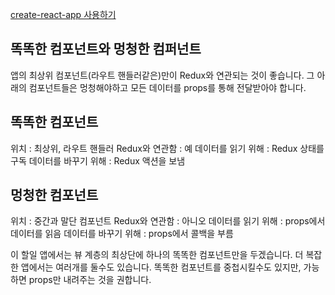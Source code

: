 [create-react-app 사용하기](https://velopert.com/2037)

## 똑똑한 컴포넌트와 멍청한 컴퍼넌트

앱의 최상위 컴포넌트(라우트 핸들러같은)만이 Redux와 연관되는 것이 좋습니다.
그 아래의 컴포넌트들은 멍청해야하고 모든 데이터를 props를 통해 전달받아야 합니다.

## 똑똑한 컴포넌트    
위치 : 최상위, 라우트 핸들러
Redux와 연관함 : 예
데이터를 읽기 위해 : Redux 상태를 구독
데이터를 바꾸기 위해 : Redux 액션을 보냄

## 멍청한 컴포넌트
위치 : 중간과 말단 컴포넌트
Redux와 연관함 : 아니오
데이터를 읽기 위해 : props에서 데이터를 읽음
데이터를 바꾸기 위해 : props에서 콜백을 부름

이 할일 앱에서는 뷰 계층의 최상단에 하나의 똑똑한 컴포넌트만을 두겠습니다. 더 복잡한 앱에서는 여러개를 둘수도 있습니다.
똑똑한 컴포넌트를 중첩시킬수도 있지만, 가능하면 props만 내려주는 것을 권합니다.
